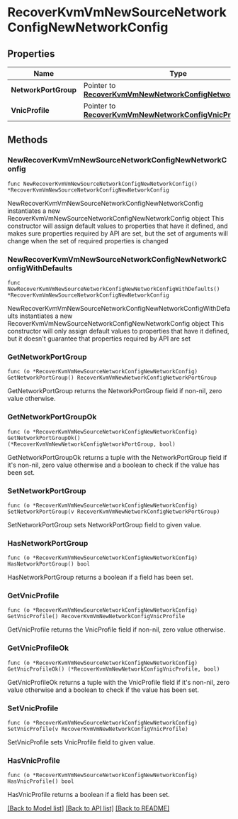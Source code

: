 # RecoverKvmVmNewSourceNetworkConfigNewNetworkConfig

## Properties

Name | Type | Description | Notes
------------ | ------------- | ------------- | -------------
**NetworkPortGroup** | Pointer to [**RecoverKvmVmNewNetworkConfigNetworkPortGroup**](RecoverKvmVmNewNetworkConfigNetworkPortGroup.md) |  | [optional] 
**VnicProfile** | Pointer to [**RecoverKvmVmNewNetworkConfigVnicProfile**](RecoverKvmVmNewNetworkConfigVnicProfile.md) |  | [optional] 

## Methods

### NewRecoverKvmVmNewSourceNetworkConfigNewNetworkConfig

`func NewRecoverKvmVmNewSourceNetworkConfigNewNetworkConfig() *RecoverKvmVmNewSourceNetworkConfigNewNetworkConfig`

NewRecoverKvmVmNewSourceNetworkConfigNewNetworkConfig instantiates a new RecoverKvmVmNewSourceNetworkConfigNewNetworkConfig object
This constructor will assign default values to properties that have it defined,
and makes sure properties required by API are set, but the set of arguments
will change when the set of required properties is changed

### NewRecoverKvmVmNewSourceNetworkConfigNewNetworkConfigWithDefaults

`func NewRecoverKvmVmNewSourceNetworkConfigNewNetworkConfigWithDefaults() *RecoverKvmVmNewSourceNetworkConfigNewNetworkConfig`

NewRecoverKvmVmNewSourceNetworkConfigNewNetworkConfigWithDefaults instantiates a new RecoverKvmVmNewSourceNetworkConfigNewNetworkConfig object
This constructor will only assign default values to properties that have it defined,
but it doesn't guarantee that properties required by API are set

### GetNetworkPortGroup

`func (o *RecoverKvmVmNewSourceNetworkConfigNewNetworkConfig) GetNetworkPortGroup() RecoverKvmVmNewNetworkConfigNetworkPortGroup`

GetNetworkPortGroup returns the NetworkPortGroup field if non-nil, zero value otherwise.

### GetNetworkPortGroupOk

`func (o *RecoverKvmVmNewSourceNetworkConfigNewNetworkConfig) GetNetworkPortGroupOk() (*RecoverKvmVmNewNetworkConfigNetworkPortGroup, bool)`

GetNetworkPortGroupOk returns a tuple with the NetworkPortGroup field if it's non-nil, zero value otherwise
and a boolean to check if the value has been set.

### SetNetworkPortGroup

`func (o *RecoverKvmVmNewSourceNetworkConfigNewNetworkConfig) SetNetworkPortGroup(v RecoverKvmVmNewNetworkConfigNetworkPortGroup)`

SetNetworkPortGroup sets NetworkPortGroup field to given value.

### HasNetworkPortGroup

`func (o *RecoverKvmVmNewSourceNetworkConfigNewNetworkConfig) HasNetworkPortGroup() bool`

HasNetworkPortGroup returns a boolean if a field has been set.

### GetVnicProfile

`func (o *RecoverKvmVmNewSourceNetworkConfigNewNetworkConfig) GetVnicProfile() RecoverKvmVmNewNetworkConfigVnicProfile`

GetVnicProfile returns the VnicProfile field if non-nil, zero value otherwise.

### GetVnicProfileOk

`func (o *RecoverKvmVmNewSourceNetworkConfigNewNetworkConfig) GetVnicProfileOk() (*RecoverKvmVmNewNetworkConfigVnicProfile, bool)`

GetVnicProfileOk returns a tuple with the VnicProfile field if it's non-nil, zero value otherwise
and a boolean to check if the value has been set.

### SetVnicProfile

`func (o *RecoverKvmVmNewSourceNetworkConfigNewNetworkConfig) SetVnicProfile(v RecoverKvmVmNewNetworkConfigVnicProfile)`

SetVnicProfile sets VnicProfile field to given value.

### HasVnicProfile

`func (o *RecoverKvmVmNewSourceNetworkConfigNewNetworkConfig) HasVnicProfile() bool`

HasVnicProfile returns a boolean if a field has been set.


[[Back to Model list]](../README.md#documentation-for-models) [[Back to API list]](../README.md#documentation-for-api-endpoints) [[Back to README]](../README.md)


